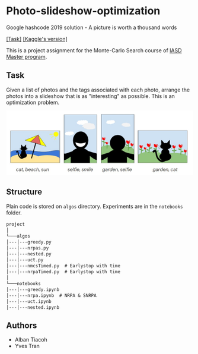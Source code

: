 # Photo-slideshow-optimization
Google hashcode 2019 solution - A picture is worth a thousand words

<a href='https://storage.googleapis.com/coding-competitions.appspot.com/HC/2019/hashcode2019_qualification_task.pdf'>[Task]</a>
<a href='https://www.kaggle.com/c/hashcode-photo-slideshow'>[Kaggle's version]</a>

This is a project assignment for the Monte-Carlo Search course of <a href="https://www.lamsade.dauphine.fr/wp/iasd/en/">IASD Master program</a>.

## Task 

Given a list of photos and the tags associated with each photo, arrange the photos into a slideshow that is as "interesting" as possible. This is an optimization problem.

![Example](imgs/ex.jpg)


## Structure

Plain code is stored on ```algos``` directory. Experiments are in the ```notebooks``` folder.

```
project
│
└───algos
│---│---greedy.py
│---│---nrpas.py
│---│---nested.py
│---│---uct.py
│---│---nmcsTimed.py  # Earlystop with time
│---│---nrpaTimed.py  # Earlystop with time
│   
└───notebooks
│---│---greedy.ipynb
│---│---nrpa.ipynb  # NRPA & SNRPA
│---│---uct.ipynb
│---│---nested.ipynb

```

## Authors

* Alban Tiacoh
* Yves Tran

